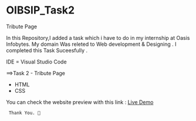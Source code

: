 # OIBSIP_Task2
Tribute Page

In this Repository,I added a task which i have to do in my internship at Oasis Infobytes.
My domain Was releted to Web development & Designing .
I completed this Task Suceesfully .

IDE = Visual Studio Code

  
==>Task 2 - Tribute Page 
  - HTML
  - CSS 
  
  You can check the website preview with this link :  [Live Demo](https://sheel2002.github.io/OIBSIP_Task2/)
	  
	 Thank You. 🥰 
 
